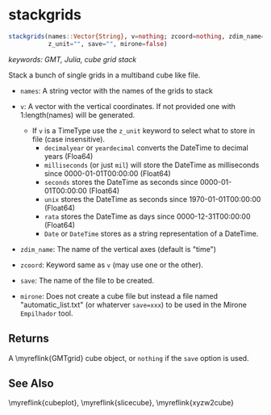 # stackgrids

```julia
stackgrids(names::Vector{String}, v=nothing; zcoord=nothing, zdim_name="time",
	       z_unit="", save="", mirone=false)
```

*keywords: GMT, Julia, cube grid stack*

Stack a bunch of single grids in a multiband cube like file.

- `names`: A string vector with the names of the grids to stack

- `v`: A vector with the vertical coordinates. If not provided one with 1:length(names) will be generated.
  - If `v` is a TimeType use the `z_unit` keyword to select what to store in file (case insensitive).
    - `decimalyear` or `yeardecimal` converts the DateTime to decimal years (Floa64)
    - `milliseconds` (or just `mil`) will store the DateTime as milliseconds since 0000-01-01T00:00:00 (Float64)
    - `seconds` stores the DateTime as seconds since 0000-01-01T00:00:00 (Float64)
    - `unix` stores the DateTime as seconds since 1970-01-01T00:00:00 (Float64)
    - `rata` stores the DateTime as days since 0000-12-31T00:00:00 (Float64)
    - `Date` or `DateTime` stores as a string representation of a DateTime.

- `zdim_name`: The name of the vertical axes (default is "time")

- `zcoord`: Keyword same as `v` (may use one or the other).

- `save`: The name of the file to be created.

- `mirone`: Does not create a cube file but instead a file named "automatic_list.txt" (or whaterver `save=xxx`)
   to be used in the Mirone `Empilhador` tool.

Returns
-------

A \myreflink{GMTgrid} cube object, or `nothing` if the `save` option is used.


See Also
--------

\myreflink{cubeplot}, \myreflink{slicecube}, \myreflink{xyzw2cube}
